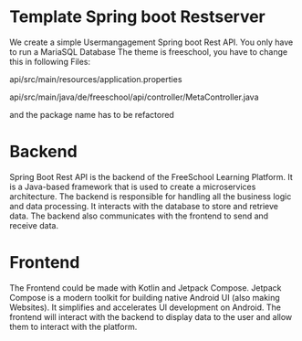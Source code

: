 # Template Spring boot Restserver
We create a simple Usermangagement Spring boot Rest API.
You only have to run a MariaSQL Database
The theme is freeschool, you have to change this in following Files:

api/src/main/resources/application.properties

api/src/main/java/de/freeschool/api/controller/MetaController.java

and the package name has to be refactored

# Backend
Spring Boot Rest API is the backend of the FreeSchool Learning Platform. It is a Java-based framework that is used to create a microservices architecture. The backend is responsible for handling all the business logic and data processing. It interacts with the database to store and retrieve data. The backend also communicates with the frontend to send and receive data.

# Frontend
The Frontend could be made with Kotlin and Jetpack Compose. Jetpack Compose is a modern toolkit for building native Android UI (also making Websites). It simplifies and accelerates UI development on Android. The frontend will interact with the backend to display data to the user and allow them to interact with the platform.

